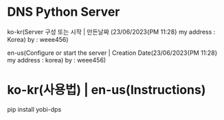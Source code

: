
# DNS Python Server

ko-kr(Server 구성 또는 시작 | 만든날짜 (23/06/2023{PM 11:28} my address : Korea) by : weee456)

en-us(Configure or start the server | Creation Date(23/06/2023{PM 11:28} my address : korea) by : weee456)

ko-kr(사용법) | en-us(Instructions)
========================================
pip install yobi-dps


